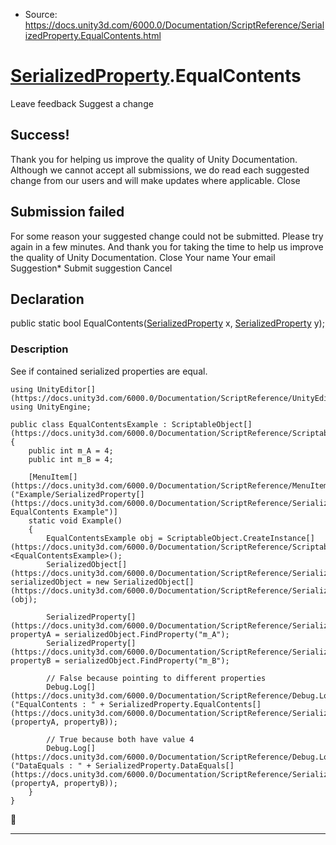 * Source: https://docs.unity3d.com/6000.0/Documentation/ScriptReference/SerializedProperty.EqualContents.html

#  [SerializedProperty](https://docs.unity3d.com/6000.0/Documentation/ScriptReference/SerializedProperty.html).EqualContents
Leave feedback
Suggest a change
## Success!
Thank you for helping us improve the quality of Unity Documentation. Although we cannot accept all submissions, we do read each suggested change from our users and will make updates where applicable.
Close
## Submission failed
For some reason your suggested change could not be submitted. Please <a>try again</a> in a few minutes. And thank you for taking the time to help us improve the quality of Unity Documentation.
Close
Your name Your email Suggestion* Submit suggestion
Cancel
## Declaration
public static bool EqualContents([SerializedProperty](https://docs.unity3d.com/6000.0/Documentation/ScriptReference/SerializedProperty.html) x, [SerializedProperty](https://docs.unity3d.com/6000.0/Documentation/ScriptReference/SerializedProperty.html) y); 
### Description
See if contained serialized properties are equal.
```
using UnityEditor[](https://docs.unity3d.com/6000.0/Documentation/ScriptReference/UnityEditor.html);
using UnityEngine;  
  
public class EqualContentsExample : ScriptableObject[](https://docs.unity3d.com/6000.0/Documentation/ScriptReference/ScriptableObject.html)
{
    public int m_A = 4;
    public int m_B = 4;  
  
    [MenuItem[](https://docs.unity3d.com/6000.0/Documentation/ScriptReference/MenuItem.html)("Example/SerializedProperty[](https://docs.unity3d.com/6000.0/Documentation/ScriptReference/SerializedProperty.html) EqualContents Example")]
    static void Example()
    {
        EqualContentsExample obj = ScriptableObject.CreateInstance[](https://docs.unity3d.com/6000.0/Documentation/ScriptReference/ScriptableObject.CreateInstance.html)<EqualContentsExample>();
        SerializedObject[](https://docs.unity3d.com/6000.0/Documentation/ScriptReference/SerializedObject.html) serializedObject = new SerializedObject[](https://docs.unity3d.com/6000.0/Documentation/ScriptReference/SerializedObject.html)(obj);  
  
        SerializedProperty[](https://docs.unity3d.com/6000.0/Documentation/ScriptReference/SerializedProperty.html) propertyA = serializedObject.FindProperty("m_A");
        SerializedProperty[](https://docs.unity3d.com/6000.0/Documentation/ScriptReference/SerializedProperty.html) propertyB = serializedObject.FindProperty("m_B");  
  
        // False because pointing to different properties
        Debug.Log[](https://docs.unity3d.com/6000.0/Documentation/ScriptReference/Debug.Log.html)("EqualContents : " + SerializedProperty.EqualContents[](https://docs.unity3d.com/6000.0/Documentation/ScriptReference/SerializedProperty.EqualContents.html)(propertyA, propertyB));  
  
        // True because both have value 4
        Debug.Log[](https://docs.unity3d.com/6000.0/Documentation/ScriptReference/Debug.Log.html)("DataEquals : " + SerializedProperty.DataEquals[](https://docs.unity3d.com/6000.0/Documentation/ScriptReference/SerializedProperty.DataEquals.html)(propertyA, propertyB));
    }
}

```

* * *
